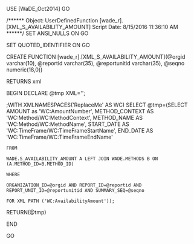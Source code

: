 ﻿USE [WaDE_Oct2014]
GO

/****** Object:  UserDefinedFunction [wade_r].[XML_S_AVAILABILITY_AMOUNT]    Script Date: 8/15/2016 11:36:10 AM ******/
SET ANSI_NULLS ON
GO

SET QUOTED_IDENTIFIER ON
GO


CREATE FUNCTION [wade_r].[XML_S_AVAILABILITY_AMOUNT](@orgid varchar(10), @reportid varchar(35), @reportunitid varchar(35), @seqno numeric(18,0))

RETURNS xml

BEGIN
DECLARE @tmp XML='';

;WITH XMLNAMESPACES('ReplaceMe' AS WC)
SELECT @tmp=(SELECT AMOUNT as 'WC:AmountNumber',
	METHOD_CONTEXT AS 'WC:Method/WC:MethodContext',
	METHOD_NAME AS 'WC:Method/WC:MethodName',
	START_DATE AS 'WC:TimeFrame/WC:TimeFrameStartName',
	END_DATE AS 'WC:TimeFrame/WC:TimeFrameEndName'
	
	FROM
	
	WADE.S_AVAILABILITY_AMOUNT A LEFT JOIN WADE.METHODS B ON (A.METHOD_ID=B.METHOD_ID)

	WHERE
	
	ORGANIZATION_ID=@orgid AND REPORT_ID=@reportid AND REPORT_UNIT_ID=@reportunitid AND SUMMARY_SEQ=@seqno
	
	FOR XML PATH ('WC:AvailabilityAmount'));

RETURN(@tmp)

END


GO


